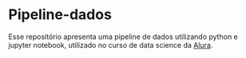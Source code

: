 # Pipeline-dados
Esse repositório apresenta uma pipeline de dados utilizando python e jupyter notebook, utilizado no curso de data science da [Alura](https://alura.com.br).
